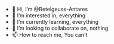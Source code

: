 - 👋 Hi, I’m @Betelgeuse-Antares
- 👀 I’m interested in, everything
- 🌱 I’m currently learning, everything
- 💞️ I’m looking to collaborate on, nothing
- 📫 How to reach me, You can't

<!---
Betelgeuse-Antares/Betelgeuse-Antares is a ✨ special ✨ repository because its `README.md` (this file) appears on your GitHub profile.
You can click the Preview link to take a look at your changes.
--->
